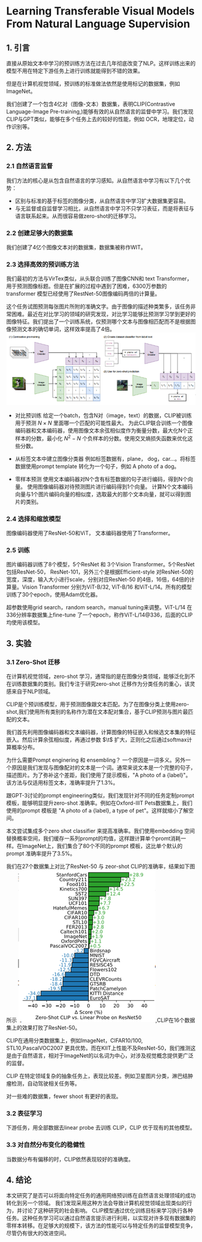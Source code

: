# Learning Transferable Visual Models From Natural Language Supervision

## 1. 引言

直接从原始文本中学习的预训练方法在过去几年彻底改变了NLP。这样训练出来的模型不用在特定下游任务上进行训练就能得到不错的效果。

但是在计算机视觉领域，预训练的标准做法依然是使用标记的数据集，例如ImageNet。

我们创建了一个包含4亿对（图像-文本）数据集，表明CLIP(Contrastive Language-Image Pre-training,)能够有效的从自然语言的监督中学习。我们发现CLIP与GPT类似，能够在多个任务上去的较好的性能，例如 OCR，地理定位，动作识别等。

## 2. 方法

### 2.1 自然语言监督

我们方法的核心是从包含自然语言的学习感知。从自然语言中学习有以下几个优势：

* 区别与标准的基于标签的图像分类，从自然语言中学习扩大数据集更容易。
* 与无监督或自监督学习相比，从自然语言中学习不只学习表征，而是将表征与语言联系起来。从而很容易做zero-shot的迁移学习。

### 2.2 创建足够大的数据集

我们创建了4亿个图像文本对的数据集，数据集被称作WIT。

### 2.3 选择高效的预训练方法

我们最初的方法与VirTex类似，从头联合训练了图像CNN和 text Transformer，用于预测图像标题。但是在扩展的过程中遇到了困难，6300万参数的transformer 模型已经使用了RestNet-50图像编码两倍的计算量。

这个任务试图预测每张图片所附的准确文字。由于图像的描述种类繁多，该任务非常困难。最近在对比学习的领域的研究发现，对比学习能够比预测学习学到更好的图像特征。我们提出了一个训练系统，仅预测哪个文本与图像相匹配而不是根据图像预测文本的确切单词，这样效率提高了4倍。
![clip_arc](./image/clip_arc.png)

* 对比预训练
给定一个batch，包含N对（image，text）的数据，CLIP被训练用于预测 $N \times N$ 里面哪一个匹配的可能性最大。
为此CLIP联合训练一个图像编码器和文本编码器，使用图像文本余弦相似度作为衡量分数，最大化N个正样本的分数，最小化 $N^2-N$ 个负样本的分数。使用交叉熵损失函数来优化这些分数。

* 从标签文本中建立图像分类器
例如标签数据有，plane， dog，car...。将标签数据使用prompt template 转化为一个句子，例如
A photo of a dog。

* 零样本预测
使用文本编码器对N个含有标签数据的句子进行编码，得到N个向量。
使用图像编码器对待预测图片进行编码得到1个向量。
计算N个文本编码向量与1个图片编码向量的相似度，选取最大的那个文本向量，就可以得到图片的类别。

### 2.4 选择和缩放模型

图像编码器使用了ResNet-50和ViT， 文本编码器使用了Transformer。

### 2.5 训练

图片编码器训练了8个模型，5个ResNet 和 3个Vision Transformer。5个ResNet 包括ResNet-50， ResNet-101，另外三个是根据Efficient-style 对ResNet-50的宽度，深度，输入大小进行scale，分别对应ResNet-50 的4倍，16倍，64倍的计算量。Vision Transformer 分别为ViT-B/32, ViT-B/16 和ViT-L/14。所有的模型训练了30个epoch，使用Adam优化器。

超参数使用grid search，random search，manual tuning来调整。ViT-L/14 在336分辨率数据集上fine-tune 了一个epoch，称作ViT-L/14@336，后面的CLIP均使用该模型。

## 3. 实验

### 3.1 Zero-Shot 迁移

在计算机视觉领域，zero-shot 学习，通常指的是在图像分类领域，能够泛化到不在训练数据集的类别。我们专注于研究zero-shot 迁移作为分类任务的重心，该灵感来自于NLP领域。

CLIP是个预训练模型，用于预测图像跟文本匹配。为了在图像分类上使用zero-shot,我们使用所有类别的名称作为潜在文本配对集合，基于CLIP预测与图片最匹配的文本。

我们首先利用图像编码器和文本编码器，计算图像的特征嵌入和候选文本集的特征嵌入。然后计算余弦相似度，再通过参数 $\t$ 扩大，正则化之后通过softmax计算概率分布。

为什么需要Prompt enginering 和 ensembling？ 一个原因是一词多义。另外一个原因是我们发现与图像配对的文本是一个词。通常来说文本是一个完整的句子，描述图片。为了弥补这个差距，我们使用了提示模板，"A photo of a {label}"。 该方法与仅适用标签文本，准确率提升了1.3%。

跟GPT-3讨论的prompt engineering类似，我们发现针对不同的任务定制prompt 模板，能够明显提升zero-shot 准确率。例如在Oxford-IIIT Pets数据集上，我们使用的prompt 模板是 "A photo of a {label}, a type of pet"。这样就缩小了解空间。

本文尝试集成多个zero shot classifier 来提高准确率。我们使用embedding 空间替换概率空间，我们缓存一系列prompt的均值，这样跟计算单个promt消耗一样。在ImageNet上，我们集合了80个不同的prompt 模板，这比单个默认的prompt 准确率提升了3.5%。

我们在27个数据集上对比了ResNet-50 与 zeor-shot CLIP的准确率，结果如下图所示
![CLIP_VS_Res50](./image/zero_shot_vs_res50.png),CLIP在16个数据集上的效果打败了ResNet-50。

CLIP在通用分类数据集上，例如ImageNet，CIFAR10/100, STL10,PascalVOC2007 更具优势。而在KIIT上性能不及ResNet-50，我们推测这是由于自然语言，相对于ImageNet的以名词为中心，对涉及视觉概念提供更广泛的监督。

CLIP 在特定领域复杂的抽象任务上，表现比较差。例如卫星图片分类，淋巴结肿瘤检测，自动驾驶相关任务等。

对一些难的数据集，fewer shoot 有更好的表现。

### 3.2 表征学习

下游任务，用全部数据去linear probe 去训练 CLIP，CLIP 优于现有的其他模型。

### 3.3 对自然分布变化的稳健性

当数据分布有偏移的时，CLIP依然表现较好的准确度。

## 4. 结论

本文研究了是否可以将面向特定任务的通用网络预训练在自然语言处理领域的成功转化到另一个领域。
我们发现采用这种方法会导致计算机视觉领域出现类似的行为，并讨论了这种研究的社会影响。
CLIP模型通过优化训练目标来学习执行各种任务。这种任务学习可以通过自然语言提示进行利用，以实现对许多现有数据集的零样本转移。在足够大的规模下，该方法的性能可以与特定任务的监督模型竞争，尽管仍有很大的改进空间。

